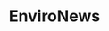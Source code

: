 ---
title: EnviroNews
crosslinks:
- autotldr
- shill
- environment
- science
- worldnews
- farming
- GMOMyths
---